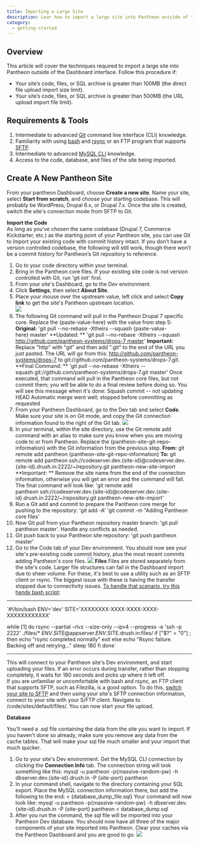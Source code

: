 ```yaml
---
title: Importing a Large Site
description: Lear how to import a large site into Pantheon outside of the Dashboard API.
category:
  - getting-started
---
```


## Overview
This article will cover the techniques required to import a large site into Pantheon outside of the Dashboard interface. Follow this procedure if:

* Your site’s code, files, or SQL archive is greater than 100MB (the direct file upload import size limit).
* Your site’s code, files, or SQL archive is greater than 500MB (the URL upload import file limit).

## Requirements & Tools

1. Intermediate to advanced [Git](http://git-scm.com/) command line interface (CLI) knowledge.
2. Familiarity with using [bash](http://www.gnu.org/software/bash/) and [rsync](http://rsync.samba.org/) or an FTP program that supports [SFTP](http://en.wikipedia.org/wiki/SFTP).
3. Intermediate to advanced [MySQL CLI](https://mariadb.com/kb/en/mariadb/documentation/clients-and-utilities/mysql-client/mysql-command-line-client/) knowledge.
4. Access to the code, database, and files of the site being imported.  

## Create A New Pantheon Site  

From your pantheon Dashboard, choose **Create a new site**. Name your site, select **Start from scratch**, and choose your starting codebase. This will probably be WordPress, Drupal 6.x, or Drupal 7.x. Once the site is created, switch the site's connection mode from SFTP to Git.  


**Import the Code**  
As long as you've chosen the same codebase (Drupal 7, Commerce Kickstarter, etc.) as the starting point of your Pantheon site, you can use Git to import your existing code with commit history intact. If you don’t have a version controlled codebase, the following will still work, though there won’t be a commit history for Pantheon’s Git repository to reference.

1. Go to your code directory within your terminal.
2. Bring in the Pantheon core files. If your existing site code is not version controlled with Git, run 'git init' first.
3. From your site's Dashboard, go to the Dev environment.
4. Click **Settings**, then select **About Site**.
5. Place your mouse over the upstream value, left click and select **Copy link** to get the site's Pantheon upstream location.  
 ![](https://pantheon-systems.desk.com/customer/portal/attachments/343668)  
6. The following Git command will pull in the Pantheon Drupal 7 specific core. Replace the {paste-value-here} with the value from step 5:  
**Original:** 'git pull --no-rebase -Xtheirs --squash {paste-value-here} master'
**Updated: ** 'git pull --no-rebase -Xtheirs --squash http://github.com/pantheon-systems/drops-7 master'
**Important:** Replace "http" with "git" and then add ".git" to the end of the URL you just pasted. The URL will go from this: http://github.com/pantheon-systems/drops-7 to git://github.com/pantheon-systems/drops-7.git.
**Final Command: ** 'git pull --no-rebase -Xtheirs --squash git://github.com/pantheon-systems/drops-7.git master'
Once executed, that command will pull in the Pantheon core files, but not commit them; you will be able to do a final review before doing so. You will see this message when it's done:
Squash commit -- not updating HEAD
Automatic merge went well; stopped before committing as requested
7. From your Pantheon Dashboard, go to the Dev tab and select **Code**. Make sure your site is on Git mode, and copy the Git connection information found to the right of the Git tab.
![](https://pantheon-systems.desk.com/customer/portal/attachments/335378)
8. In your terminal, within the site directory, use the Git remote add command with an alias to make sure you know when you are moving code to or from Pantheon. Replace the {pantheon-site-git-repo-information} with the Git information from the previous step.
**From:** git remote add pantheon {pantheon-site-git-repo-information}
**To:** git remote add pantheon ssh://codeserver.dev.{site-id}@codeserver.dev.{site-id}.drush.in:2222/~/repository.git pantheon-new-site-import
**Important: ** Remove the site name from the end of the connection information, otherwise you will get an error and the command will fail. The final command will look like:
'git remote add pantheon ssh://codeserver.dev.{site-id}@codeserver.dev.{site-id}.drush.in:2222/~/repository.git pantheon-new-site-import'
9. Run a Git add and commit to prepare the Pantheon core merge for pushing to the repository:
'git add -A'
'git commit -m "Adding Pantheon core files'  
10. Now Git pull from your Pantheon repository master branch: 'git pull pantheon master'. Handle any conflicts as needed.  
11. Git push back to your Pantheon site repository: 'git push pantheon master'  
12. Go to the Code tab of your Dev environment. You should now see your site's pre-existing code commit history, plus the most recent commits adding Pantheon's core files.
 ![](https://pantheon-systems.desk.com/customer/portal/attachments/343667)
**Files**
Files are stored separately from the site's code. Larger file structures can fail in the Dashboard import due to sheer volume. For these, it's best to use a utility such as an SFTP client or rsync. The biggest issue with these is having the transfer stopped due to connectivity issues. [To handle that scenario, try this handy bash script](https://www.evernote.com/shard/s404/sh/5bcfedb7-cda1-4647-9390-0112c2f9e703/f8defb098e992e2acd57280c4dcddb63):  



---------------------------  
`#!/bin/bash
ENV='dev'
SITE='XXXXXXXX-XXXX-XXXX-XXXX-XXXXXXXXXXXX'


while [1]
do
rsync --partial -rlvz --size-only --ipv4 --progress -e 'ssh -p 2222' ./files/* $ENV.$SITE@appserver.$ENV.$SITE.drush.in:files/
if ["$?" = "0"] ; then
echo "rsync completed normally"
exit
else
echo "Rsync failure. Backing off and retrying..."
sleep 180
fi
done`  



---------------------------  
This will connect to your Pantheon site's Dev environment, and start uploading your files. If an error occurs  during transfer, rather than stopping completely, it waits for 180 seconds and picks up where it left off.  
If you are unfamiliar or uncomfortable with bash and rsync, an FTP client that supports SFTP, such as Filezilla, is a good option. To do this, [switch your site to SFTP](/documentation/getting-started/developing-on-pantheon-directly-with-sftp-mode/-enabling-sftp-mode) and then using your site's SFTP connection information, connect to your site with your S/FTP client. Navigate to /code/sites/default/files/. You can now start your file upload.  


**Database**  

You'll need a .sql file containing the data from the site you want to import. If you haven't done so already, make sure you remove any data from the cache tables. That will make your sql file much smaller and your import that much quicker.
1. Go to your site's Dev environment. Get the MySQL CLI connection by clicking the **Connection Info** tab. The connection string will look something like this:
mysql -u pantheon -p{massive-random-pw} -h dbserver.dev.{site-id}.drush.in -P {site-port} pantheon  
2. In your command shell, navigate to the directory containing your SQL export. Place the MySQL connection information there, but add the following to the end:
< {database\_dump\_file.sql}
Your command will now look like:
mysql -u pantheon -p{massive-random-pw} -h dbserver.dev.{site-id}.drush.in -P {site-port} pantheon < database\_dump.sql
3. After you run the command, the sql file will be imported into your Pantheon Dev database.
You should now have all three of the major components of your site imported into Pantheon. Clear your caches via the Pantheon Dashboard and you are good to go.
 ![](https://pantheon-systems.desk.com/customer/portal/attachments/343671)  



 
